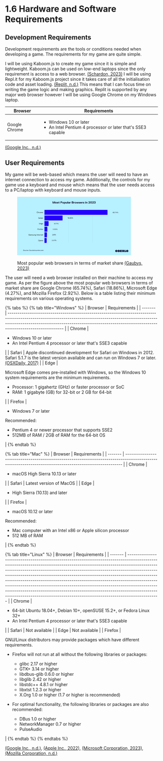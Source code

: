 # 1.6 Hardware and Software Requirements

## Development Requirements

Development requirements are the tools or conditions needed when developing a game. The requirements for my game are quite simple.

I will be using Kaboom.js to create my game since it is simple and lightweight. Kaboom.js can be used on low-end laptops since the only requirement is access to a web browser. [(Schardon, 2023)](reference-list.md#hardware-and-software-requirements) I will be using Repl.it for my Kaboom.js project since it takes care of all the initialisation code and asset loading. [(Replit, n.d.)](reference-list.md#hardware-and-software-requirements) This means that I can focus time on writing the game logic and making graphics. Replit is supported by any major web browser however I will be using Google Chrome on my Windows laptop.

| Browser       | Requirements                                                                                            |
| ------------- | ------------------------------------------------------------------------------------------------------- |
| Google Chrome | <ul><li>Windows 10 or later</li><li>An Intel Pentium 4 processor or later that's SSE3 capable</li></ul> |

[(Google Inc., n.d.)](reference-list.md#hardware-and-software-requirements)

## User Requirements

My game will be web-based which means the user will need to have an internet connection to access my game. Additionally, the controls for my game use a keyboard and mouse which means that the user needs access to a PC/laptop with keyboard and mouse inputs.

<figure><img src="../.gitbook/assets/topwebbrowsers2023.webp" alt="" width="375"><figcaption><p>Most popular web browsers in terms of market share <a href="reference-list.md#hardware-and-software-requirements">(Gaubys, 2023)</a></p></figcaption></figure>

The user will need a web browser installed on their machine to access my game. As per the figure above the most popular web browsers in terms of market share are Google Chrome (65.74%), Safari (18.86%), Microsoft Edge (4.27%), and Mozilla Firefox (2.92%). Below is a table listing their minimum requirements on various operating systems.

{% tabs %}
{% tab title="Windows" %}
| Browser | Requirements                                                                                                                                                                                                                                                           |
| ------- | ---------------------------------------------------------------------------------------------------------------------------------------------------------------------------------------------------------------------------------------------------------------------- |
| Chrome  | <ul><li>Windows 10 or later</li><li>An Intel Pentium 4 processor or later that's SSE3 capable</li></ul>                                                                                                                                                                |
| Safari  | Apple discontinued development for Safari on Windows in 2012. Safari 5.1.7 is the latest version available and can run on Windows 7 or later. [(OSXDaily, 2017)](reference-list.md#hardware-and-software-requirements)                                                 |
| Edge    | <p></p><p>Microsoft Edge comes pre-installed with Windows, so the Windows 10 system requirements are the minimum requirements.</p><ul><li>Processor: 1 gigahertz (GHz) or faster processor or SoC</li><li>RAM: 1 gigabyte (GB) for 32-bit or 2 GB for 64-bit</li></ul> |
| Firefox | <ul><li>Windows 7 or later</li></ul><p>Recommended:</p><ul><li>Pentium 4 or newer processor that supports SSE2</li><li>512MB of RAM / 2GB of RAM for the 64-bit OS</li></ul>                                                                                           |
{% endtab %}

{% tab title="Mac" %}
| Browser | Requirements                                                                                                                                               |
| ------- | ---------------------------------------------------------------------------------------------------------------------------------------------------------- |
| Chrome  | <ul><li>macOS High Sierra 10.13 or later</li></ul>                                                                                                         |
| Safari  | Latest version of MacOS                                                                                                                                    |
| Edge    | <ul><li>High Sierra (10.13) and later</li></ul>                                                                                                            |
| Firefox | <ul><li>macOS 10.12 or later</li></ul><p>Recommended:</p><ul><li>Mac computer with an Intel x86 or Apple silicon processor</li><li>512 MB of RAM</li></ul> |
{% endtab %}

{% tab title="Linux" %}
| Browser | Requirements                                                                                                                                                                                                                                                                                                                                                                                                                                                                                                                                                                                                                                                     |
| ------- | ---------------------------------------------------------------------------------------------------------------------------------------------------------------------------------------------------------------------------------------------------------------------------------------------------------------------------------------------------------------------------------------------------------------------------------------------------------------------------------------------------------------------------------------------------------------------------------------------------------------------------------------------------------------- |
| Chrome  | <ul><li>64-bit Ubuntu 18.04+, Debian 10+, openSUSE 15.2+, or Fedora Linux 32+</li><li>An Intel Pentium 4 processor or later that's SSE3 capable</li></ul>                                                                                                                                                                                                                                                                                                                                                                                                                                                                                                        |
| Safari  | Not available                                                                                                                                                                                                                                                                                                                                                                                                                                                                                                                                                                                                                                                    |
| Edge    | Not available                                                                                                                                                                                                                                                                                                                                                                                                                                                                                                                                                                                                                                                    |
| Firefox | <p></p><p>GNU/Linux distributors may provide packages which have different requirements.</p><ul><li><p>Firefox will not run at all without the following libraries or packages:</p><ul><li>glibc 2.17 or higher</li><li>GTK+ 3.14 or higher</li><li>libdbus-glib 0.6.0 or higher</li><li>libglib 2.42 or higher</li><li>libstdc++ 4.8.1 or higher</li><li>libxtst 1.2.3 or higher</li><li>X.Org 1.0 or higher (1.7 or higher is recommended)</li></ul></li><li><p>For optimal functionality, the following libraries or packages are also recommended:</p><ul><li>DBus 1.0 or higher</li><li>NetworkManager 0.7 or higher</li><li>PulseAudio</li></ul></li></ul> |
{% endtab %}
{% endtabs %}

[(Google Inc., n.d.)](reference-list.md#hardware-and-software-requirements), [(Apple Inc., 2022)](reference-list.md#hardware-and-software-requirements), [(Microsoft Corporation, 2023)](reference-list.md#hardware-and-software-requirements), [(Mozilla Corporation, n.d.)](reference-list.md#hardware-and-software-requirements)
